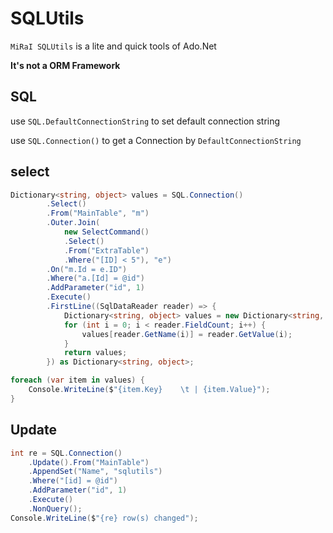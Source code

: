 # SQLUtils

`MiRaI SQLUtils` is a lite and quick tools of Ado.Net

**It's not a ORM Framework**

## SQL

use `SQL.DefaultConnectionString` to set default connection string

use `SQL.Connection()` to get a Connection by  `DefaultConnectionString`

## select

``` c#
Dictionary<string, object> values = SQL.Connection()
        .Select()
        .From("MainTable", "m")
        .Outer.Join(
            new SelectCommand()
            .Select()
            .From("ExtraTable")
            .Where("[ID] < 5"), "e")
        .On("m.Id = e.ID")
        .Where("a.[Id] = @id")
        .AddParameter("id", 1)
        .Execute()
        .FirstLine((SqlDataReader reader) => {
            Dictionary<string, object> values = new Dictionary<string, object>();
            for (int i = 0; i < reader.FieldCount; i++) {
                values[reader.GetName(i)] = reader.GetValue(i);
            }
            return values;
        }) as Dictionary<string, object>;

foreach (var item in values) {
    Console.WriteLine($"{item.Key}    \t | {item.Value}");
}
```

## Update

``` c#
int re = SQL.Connection()
    .Update().From("MainTable")
    .AppendSet("Name", "sqlutils")
    .Where("[id] = @id")
    .AddParameter("id", 1)
    .Execute()
    .NonQuery();
Console.WriteLine($"{re} row(s) changed");
```

